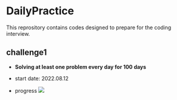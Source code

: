 # DailyPractice
This reprository contains codes designed to prepare for the coding interview.

## challenge1

* **Solving at least one problem every day for 100 days**

* start date: 2022.08.12
* progress     ![](https://us-central1-progress-markdown.cloudfunctions.net/progress/6)
